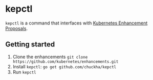 # kepctl

`kepctl` is a command that interfaces with [Kubernetes Enhancement Proposals](https://github.com/kubernetes/enhancements).

## Getting started

1. Clone the enhancements `git clone https://github.com/kubernetes/enhancements.git`
2. Install `kepctl`: `go get github.com/chuckha/kepctl`
3. Run `kepctl`
